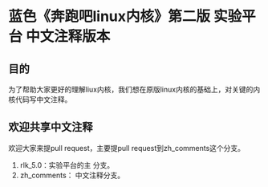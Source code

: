 # 蓝色《奔跑吧linux内核》第二版 实验平台 中文注释版本

## 目的
为了帮助大家更好的理解liux内核，我们想在原版linux内核的基础上，对关键的内核代码写中文注释。

## 欢迎共享中文注释

欢迎大家来提pull request，主要提pull request到zh_comments这个分支。

1. rlk_5.0：实验平台的主 分支。
2. zh_comments： 中文注释分支。
